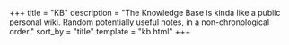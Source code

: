 +++
title = "KB"
description = "The Knowledge Base is kinda like a public personal wiki. Random potentially useful notes, in a non-chronological order."
sort_by = "title"
template = "kb.html"
+++

